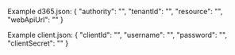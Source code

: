 Example d365.json:
{
    "authority": "",
    "tenantId": "",
    "resource": "", 
    "webApiUrl": ""
}

Example client.json:
{
    "clientId": "", 
    "username": "",
    "password": "",
    "clientSecret": ""
}

